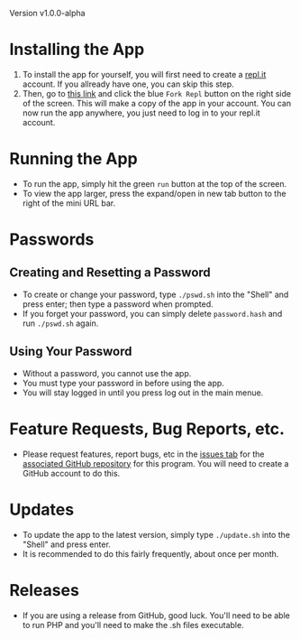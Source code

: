 Version v1.0.0-alpha

# Installing the App
1. To install the app for yourself, you will first need to create a
[repl.it](https://repl.it) account.  If you allready have one, you can skip this step.
2. Then, go to [this link](https://replit.com/@RowanAckerman/Quiz) and click the blue
`Fork Repl` button on the right side of the screen. This will make a copy of the app in
your account.  You can now run the app anywhere, you just need to log in to your repl.it
account.  

# Running the App
- To run the app, simply hit the green `run` button at the top of the screen.  
- To view the app larger, press the expand/open in new tab button to the right of the mini
URL bar.

# Passwords
## Creating and Resetting a Password
- To create or change your password, type `./pswd.sh` into the "Shell" and press enter;
then type a password when prompted.  
- If you forget your password, you can simply delete `password.hash` and run `./pswd.sh`
again.
## Using Your Password
- Without a password, you cannot use the app.
- You must type your password in before using the app.
- You will stay logged in until you press log out in the main menue.  

# Feature Requests, Bug Reports, etc.
- Please request features, report bugs, etc in the
[issues tab](https://github.com/codeBodger/Quiz/issues) for the
[associated GitHub repository](https://github.com/codeBodger/Quiz) for this program.  You will
need to create a GitHub account to do this.  

# Updates
- To update the app to the latest version, simply type `./update.sh` into the "Shell" and
press enter.
- It is recommended to do this fairly frequently, about once per month.

# Releases
- If you are using a release from GitHub, good luck.  You'll need to be able to
run PHP and you'll need to make the .sh files executable.  